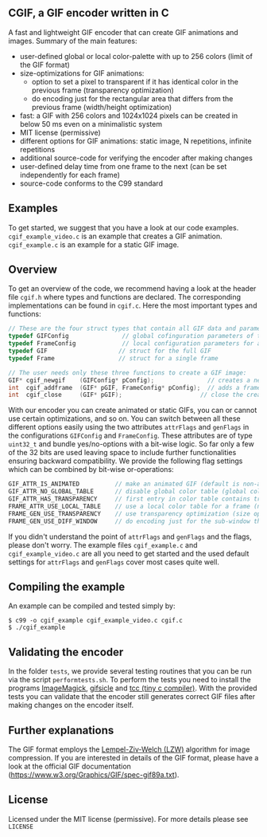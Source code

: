 ## CGIF, a GIF encoder written in C

A fast and lightweight GIF encoder that can create GIF animations and images. Summary of the main features:
- user-defined global or local color-palette with up to 256 colors (limit of the GIF format)
- size-optimizations for GIF animations:
  - option to set a pixel to transparent if it has identical color in the previous frame (transparency optimization)
  - do encoding just for the rectangular area that differs from the previous frame (width/height optimization)
- fast: a GIF with 256 colors and 1024x1024 pixels can be created in below 50 ms even on a minimalistic system
- MIT license (permissive)
- different options for GIF animations: static image, N repetitions, infinite repetitions
- additional source-code for verifying the encoder after making changes
- user-defined delay time from one frame to the next (can be set independently for each frame)
- source-code conforms to the C99 standard

## Examples
To get started, we suggest that you have a look at our code examples. ```cgif_example_video.c``` is an example that creates a GIF animation. ```cgif_example.c``` is an example for a static GIF image.

## Overview
To get an overview of the code, we recommend having a look at the header file ```cgif.h``` where types and functions are declared. The corresponding implementations can be found in ```cgif.c```. Here the most important types and functions:

```C
// These are the four struct types that contain all GIF data and parameters:
typedef GIFConfig               // global cofinguration parameters of the GIF
typedef FrameConfig             // local configuration parameters for a frame
typedef GIF                    // struct for the full GIF
typedef Frame                  // struct for a single frame

// The user needs only these three functions to create a GIF image:
GIF* cgif_newgif    (GIFConfig* pConfig);               // creates a new GIF
int  cgif_addframe  (GIF* pGIF, FrameConfig* pConfig);  // adds a frame to an existing GIF
int  cgif_close     (GIF* pGIF);                      // close the created file and free memory
```

With our encoder you can create animated or static GIFs, you can or cannot use certain optimizations, and so on. You can switch between all these different options easily using the two attributes ```attrFlags``` and ```genFlags``` in the configurations ```GIFConfig``` and ```FrameConfig```. These attributes are of type ```uint32_t``` and bundle yes/no-options with a bit-wise logic. So far only a few of the 32 bits are used leaving space to include further functionalities ensuring backward compatibility. We provide the following flag settings which can be combined by bit-wise or-operations:
```C
GIF_ATTR_IS_ANIMATED          // make an animated GIF (default is non-animated GIF)
GIF_ATTR_NO_GLOBAL_TABLE      // disable global color table (global color table is default)
GIF_ATTR_HAS_TRANSPARENCY     // first entry in color table contains transparency
FRAME_ATTR_USE_LOCAL_TABLE    // use a local color table for a frame (not used by default)
FRAME_GEN_USE_TRANSPARENCY    // use transparency optimization (size optimization)
FRAME_GEN_USE_DIFF_WINDOW     // do encoding just for the sub-window that changed (size optimization)
```
If you didn't understand the point of ```attrFlags``` and ```genFlags``` and the flags, please don't worry. The example files ```cgif_example.c``` and ```cgif_example_video.c``` are all you need to get started and the used default settings for ```attrFlags``` and ```genFlags``` cover most cases quite well.

## Compiling the example
An example can be compiled and tested simply by:
```
$ c99 -o cgif_example cgif_example_video.c cgif.c
$ ./cgif_example

```

## Validating the encoder
In the folder ```tests```, we provide several testing routines that you can be run via the script ```performtests.sh```. To perform the tests you need to install the programs [ImageMagick](https://github.com/ImageMagick/ImageMagick), [gifsicle](https://github.com/kohler/gifsicle) and [tcc (tiny c compiler)](https://bellard.org/tcc/). 
With the provided tests you can validate that the encoder still generates correct GIF files after making changes on the encoder itself.

## Further explanations
The GIF format employs the [Lempel-Ziv-Welch (LZW)](https://en.wikipedia.org/wiki/Lempel%E2%80%93Ziv%E2%80%93Welch) algorithm for image compression. If you are interested in details of the GIF format, please have a look at the official GIF documentation (https://www.w3.org/Graphics/GIF/spec-gif89a.txt).

## License
Licensed under the MIT license (permissive).
For more details please see ```LICENSE```

